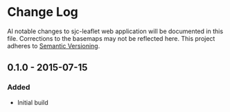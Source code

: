 # Change Log
Al notable changes to sjc-leaflet web application will be documented in this file. Corrections to the basemaps may not be reflected here. This project adheres to [Semantic Versioning](http://semver.org).


## 0.1.0 - 2015-07-15

### Added

- Initial build
